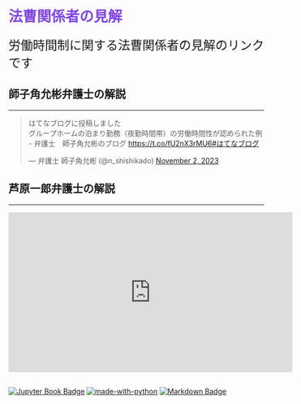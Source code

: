 # <span style="color: #8045e5;">法曹関係者の見解</span>

<span style="font-size: 24px;">労働時間制に関する法曹関係者の見解のリンクです</span>

## 師子角允彬弁護士の解説
---
<blockquote class="twitter-tweet"><p lang="ja" dir="ltr">はてなブログに投稿しました<br>グループホームの泊まり勤務（夜勤時間帯）の労働時間性が認められた例 - 弁護士　師子角允彬のブログ <a href="https://t.co/fU2nX3rMU6">https://t.co/fU2nX3rMU6</a><a href="https://twitter.com/hashtag/%E3%81%AF%E3%81%A6%E3%81%AA%E3%83%96%E3%83%AD%E3%82%B0?src=hash&amp;ref_src=twsrc%5Etfw">#はてなブログ</a></p>&mdash; 弁護士 師子角允彬 (@n_shishikado) <a href="https://twitter.com/n_shishikado/status/1720095124020236408?ref_src=twsrc%5Etfw">November 2, 2023</a></blockquote> <script async src="https://platform.twitter.com/widgets.js" charset="utf-8"></script>

## 芦原一郎弁護士の解説
---
<div class="twitter-tweet">
<iframe width="560" height="315" src="https://www.youtube.com/embed/VNs17Sfw01I?si=wOB05aRBjjJXyzGk" title="YouTube video player" frameborder="0" allow="accelerometer; autoplay; clipboard-write; encrypted-media; gyroscope; picture-in-picture; web-share" referrerpolicy="strict-origin-when-cross-origin" allowfullscreen></iframe>
</div>

## 
[![Jupyter Book Badge](https://jupyterbook.org/_images/badge.svg)](https://jupyterbook.org)
[![made-with-python](https://img.shields.io/badge/Made%20with-Python-1f425f.svg)](https://www.python.org/)
[![Markdown Badge](https://img.shields.io/badge/Markdown-000000?style=flat&logo=markdown&logoColor=white)](https://www.markdownguide.org/)

